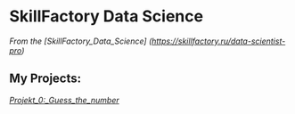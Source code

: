 # SkillFactory Data Science
*From the [SkillFactory_Data_Science] (https://skillfactory.ru/data-scientist-pro)*

## My Projects:

*[Projekt_0:_Guess_the_number](https://github.com/abelogurov/sf_dst_baa/blob/main/game_v2.py)*